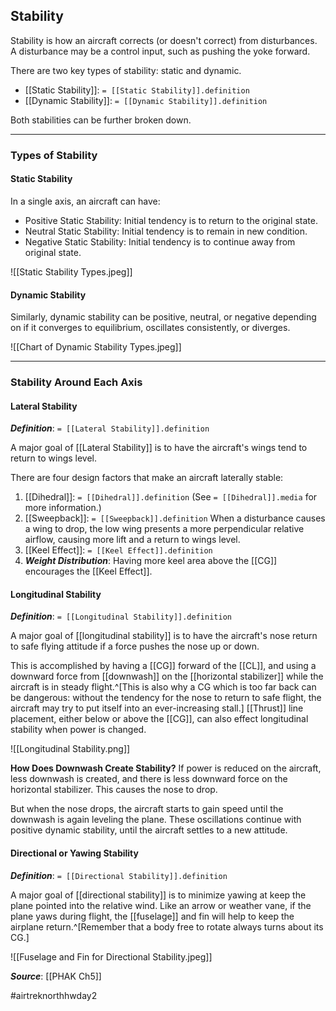 ## Stability
Stability is how an aircraft corrects (or doesn't correct) from disturbances. A disturbance may be a control input, such as pushing the yoke forward.

There are two key types of stability: static and dynamic.
- [[Static Stability]]: `= [[Static Stability]].definition`
- [[Dynamic Stability]]: `= [[Dynamic Stability]].definition`

Both stabilities can be further broken down.

---

### Types of Stability
#### Static Stability
In a single axis, an aircraft can have:
- Positive Static Stability: Initial tendency is to return to the original state.
- Neutral Static Stability: Initial tendency is to remain in new condition.
- Negative Static Stability: Initial tendency is to continue away from original state.

![[Static Stability Types.jpeg]]

#### Dynamic Stability
Similarly, dynamic stability can be positive, neutral, or negative depending on if it converges to equilibrium, oscillates consistently, or diverges.

![[Chart of Dynamic Stability Types.jpeg]]

----

### Stability Around Each Axis
#### Lateral Stability
***Definition***: `= [[Lateral Stability]].definition`

A major goal of [[Lateral Stability]] is to have the aircraft's wings tend to return to wings level.

There are four design factors that make an aircraft laterally stable:
1. [[Dihedral]]: `= [[Dihedral]].definition` (See `= [[Dihedral]].media` for more information.)
2. [[Sweepback]]: `= [[Sweepback]].definition` When a disturbance causes a wing to drop, the low wing presents a more perpendicular relative airflow, causing more lift and a return to wings level.
3. [[Keel Effect]]: `= [[Keel Effect]].definition`
4. ***Weight Distribution***: Having more keel area above the [[CG]] encourages the [[Keel Effect]].

#### Longitudinal Stability
***Definition***: `= [[Longitudinal Stability]].definition`

A major goal of [[longitudinal stability]] is to have the aircraft's nose return to safe flying attitude if a force pushes the nose up or down.

This is accomplished by having a [[CG]] forward of the [[CL]], and using a downward force from [[downwash]] on the [[horizontal stabilizer]] while the aircraft is in steady flight.^[This is also why a CG which is too far back can be dangerous: without the tendency for the nose to return to safe flight, the aircraft may try to put itself into an ever-increasing stall.] [[Thrust]] line placement, either below or above the [[CG]], can also effect longitudinal stability when power is changed.

![[Longitudinal Stability.png]]

**How Does Downwash Create Stability?**
If power is reduced on the aircraft, less downwash is created, and there is less downward force on the horizontal stabilizer. This causes the nose to drop.

But when the nose drops, the aircraft starts to gain speed until the downwash is again leveling the plane. These oscillations continue with positive dynamic stability, until the aircraft settles to a new attitude.

#### Directional or Yawing Stability
***Definition***: `= [[Directional Stability]].definition`

A major goal of [[directional stability]] is to minimize yawing at keep the plane pointed into the relative wind. Like an arrow or weather vane, if the plane yaws during flight, the [[fuselage]] and fin will help to keep the airplane return.^[Remember that a body free to rotate always turns about its CG.]

![[Fuselage and Fin for Directional Stability.jpeg]]


***Source***: [[PHAK Ch5]]

#airtreknorthhwday2 